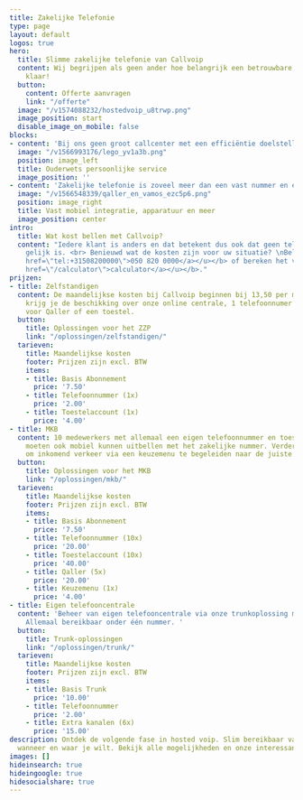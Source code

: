 ```yaml
---
title: Zakelijke Telefonie
type: page
layout: default
logos: true
hero:
  title: Slimme zakelijke telefonie van Callvoip
  content: Wij begrijpen als geen ander hoe belangrijk een betrouwbare, flexibele telefonie oplossing is voor jouw organisatie. Een oplossing die meegroeit wanneer nodig, met een professionele uitstraling richting jouw klanten en waar je zelf controle over hebt. <br><br>Daarom maken wij zakelijke telefonie gemakkelijk en stellen wij jouw bereikbaarheid centraal. En minstens zo belangrijk, we beschikken over een schat aan ervaring en slimme tips om de bereikbaarheid van onze klanten te optimaliseren.<BR><BR>We staan voor je
    klaar!
  button:
    content: Offerte aanvragen
    link: "/offerte"
  image: "/v1574088232/hostedvoip_u8trwp.png"
  image_position: start
  disable_image_on_mobile: false
blocks:
- content: 'Bij ons geen groot callcenter met een efficiëntie doelstelling maar een compact, <a href="/overons/team/">enthousiast support team</a> wat nog de tijd neemt om altijd net dat stapje extra te zetten om jou te ondersteunen. <br><br>Jij weet veel van jouw product of dienst, wij weten veel van zakelijke telefonie en die kennis zetten we maximaal in om jouw bereikbaarheid te garanderen. We kunnen je laten zien hoe het werkt, zodat je er zelf mee aan de slag kan, of we ontzorgen je volledig.<br><br>Maak kennis met Callvoip'
  image: "/v1566993176/lego_yv1a3b.png"
  position: image_left
  title: Ouderwets persoonlijke service
  image_position: ''
- content: 'Zakelijke telefonie is zoveel meer dan een vast nummer en één of meerdere toestellen die gaan rinkelen. Naast onze schaalbare, <a href="/telefonie/functionaliteiten/">slimme online centrale</a> met alles erop en eraan, bieden wij bellen met jouw vaste nummer via <a href="/qaller">een app.</a> Of een compleet in onze centrale <a href="/vamos">geïntegreerde sim-kaart.</a> <br><br>Bij ons kun je bovendien terecht voor een totaalplaatje. We leveren via onze webshops de nieuwste toestellen of headsets en kunnen je ook voorzien van jouw zakelijke internetverbinding. <br>Kortom: alles onder 1 dak bij Callvoip!'
  image: "/v1566548339/qaller_en_vamos_ezc5p6.png"
  position: image_right
  title: Vast mobiel integratie, apparatuur en meer
  image_position: center
intro:
  title: Wat kost bellen met Callvoip?
  content: "Iedere klant is anders en dat betekent dus ook dat geen telefooncentrale
    gelijk is. <br> Benieuwd wat de kosten zijn voor uw situatie? \nBel met <b><u><a
    href=\"tel:+31508200000\">050 820 0000</a></u></b> of bereken het via onze <b><u><a
    href=\"/calculator\">calculator</a></u></b>."
prijzen:
- title: Zelfstandigen
  content: De maandelijkse kosten bij Callvoip beginnen bij 13,50 per maand. Hiervoor
    krijg je de beschikking over onze online centrale, 1 telefoonnumer en 1 gebruikersaccount
    voor Qaller of een toestel.
  button:
    title: Oplossingen voor het ZZP
    link: "/oplossingen/zelfstandigen/"
  tarieven:
    title: Maandelijkse kosten
    footer: Prijzen zijn excl. BTW
    items:
    - title: Basis Abonnement
      price: '7.50'
    - title: Telefoonnummer (1x)
      price: '2.00'
    - title: Toestelaccount (1x)
      price: '4.00'
- title: MKB
  content: 10 medewerkers met allemaal een eigen telefoonnummer en toestel. 5 medewerkers
    moeten ook mobiel kunnen uitbellen met het zakelijke nummer. Verder is de wens
    om inkomend verkeer via een keuzemenu te begeleiden naar de juiste medewerker.
  button:
    title: Oplossingen voor het MKB
    link: "/oplossingen/mkb/"
  tarieven:
    title: Maandelijkse kosten
    footer: Prijzen zijn excl. BTW
    items:
    - title: Basis Abonnement
      price: '7.50'
    - title: Telefoonnummer (10x)
      price: '20.00'
    - title: Toestelaccount (10x)
      price: '40.00'
    - title: Qaller (5x)
      price: '20.00'
    - title: Keuzemenu (1x)
      price: '4.00'
- title: Eigen telefooncentrale
  content: 'Beheer van eigen telefooncentrale via onze trunkoplossing met 10 gesprekskanalen.
    Allemaal bereikbaar onder één nummer. '
  button:
    title: Trunk-oplossingen
    link: "/oplossingen/trunk/"
  tarieven:
    title: Maandelijkse kosten
    footer: Prijzen zijn excl. BTW
    items:
    - title: Basis Trunk
      price: '10.00'
    - title: Telefoonnummer
      price: '2.00'
    - title: Extra kanalen (6x)
      price: '15.00'
description: Ontdek de volgende fase in hosted voip. Slim bereikbaar vanuit de cloud,
  wanneer en waar je wilt. Bekijk alle mogelijkheden en onze interessante abonnementen.
images: []
hideinsearch: true
hideingoogle: true
hidesocialshare: true
---
```

